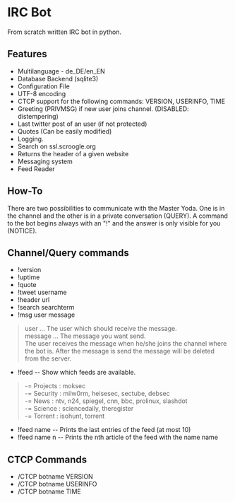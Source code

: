 IRC Bot
=======

From scratch written IRC bot in python.

Features
--------

* Multilanguage - de_DE/en_EN
* Database Backend (sqlite3)
* Configuration File
* UTF-8 encoding
* CTCP support for the following commands: VERSION, USERINFO, TIME
* Greeting (PRIVMSG) if new user joins channel. (DISABLED: distempering)
* Last twitter post of an user (if not protected)
* Quotes (Can be easily modified)
* Logging.
* Search on ssl.scroogle.org
* Returns the header of a given website
* Messaging system
* Feed Reader

How-To
-------

There are two possibilities to communicate with the Master Yoda. One is in the channel and the other is in a private conversation (QUERY). A command to the bot begins always with an "!" and the answer is only visible for you (NOTICE).

Channel/Query commands
----------------------

* !version
* !uptime
* !quote
* !tweet username
* !header url
* !search searchterm
* !msg user message

> user ... The user which should receive the message.<br/>
> message ... The message you want send.<br/>
> The user receives the message when he/she joins the channel where the bot is. After the message is send the message will be deleted from the server.

* !feed -- Show which feeds are available.

> -= Projects : moksec<br/>
> -= Security : milw0rm, heisesec, sectube, debsec<br/>
> -= News     : ntv, n24, spiegel, cnn, bbc, prolinux, slashdot<br/>
> -= Science  : sciencedaily, theregister<br/>
> -= Torrent  : isohunt, torrent<br/>

* !feed name -- Prints the last entries of the feed (at most 10)
* !feed name n -- Prints the nth article of the feed with the name name

CTCP Commands
-------------

* /CTCP botname VERSION
* /CTCP botname USERINFO
* /CTCP botname TIME

